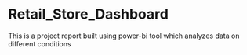 # Retail_Store_Dashboard
This is a project report built using power-bi tool which analyzes data on different conditions
